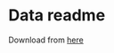 <!--
 * @Author: hibana2077 hibana2077@gmail.com
 * @Date: 2024-05-20 15:05:46
 * @LastEditors: hibana2077 hibana2077@gmail.com
 * @LastEditTime: 2024-05-20 15:06:47
 * @FilePath: \Muffin-vs-chihuahua\data\README.md
 * @Description: 这是默认设置,请设置`customMade`, 打开koroFileHeader查看配置 进行设置: https://github.com/OBKoro1/koro1FileHeader/wiki/%E9%85%8D%E7%BD%AE
-->
# Data readme

Download from [here](https://www.kaggle.com/datasets/samuelcortinhas/muffin-vs-chihuahua-image-classification)
